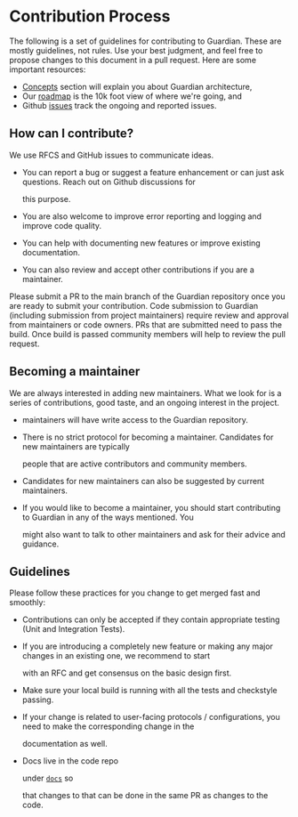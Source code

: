 # Contribution Process

The following is a set of guidelines for contributing to Guardian. These are mostly guidelines, not rules. Use your best judgment, and feel free to propose changes to this document in a pull request. Here are some important resources:

* [Concepts](contribution.md) section will explain you about Guardian architecture,
* Our [roadmap](https://github.com/odpf/guardian#readme) is the 10k foot view of where we're going, and
* Github [issues](https://github.com/odpf/guardian/issues) track the ongoing and reported issues.

## How can I contribute?

We use RFCS and GitHub issues to communicate ideas.

* You can report a bug or suggest a feature enhancement or can just ask questions. Reach out on Github discussions for

  this purpose.

* You are also welcome to improve error reporting and logging and improve code quality.
* You can help with documenting new features or improve existing documentation.
* You can also review and accept other contributions if you are a maintainer.

Please submit a PR to the main branch of the Guardian repository once you are ready to submit your contribution. Code submission to Guardian \(including submission from project maintainers\) require review and approval from maintainers or code owners. PRs that are submitted need to pass the build. Once build is passed community members will help to review the pull request.

## Becoming a maintainer

We are always interested in adding new maintainers. What we look for is a series of contributions, good taste, and an ongoing interest in the project.

* maintainers will have write access to the Guardian repository.
* There is no strict protocol for becoming a maintainer. Candidates for new maintainers are typically

  people that are active contributors and community members.

* Candidates for new maintainers can also be suggested by current maintainers.
* If you would like to become a maintainer, you should start contributing to Guardian in any of the ways mentioned. You

  might also want to talk to other maintainers and ask for their advice and guidance.

## Guidelines

Please follow these practices for you change to get merged fast and smoothly:

* Contributions can only be accepted if they contain appropriate testing \(Unit and Integration Tests\).
* If you are introducing a completely new feature or making any major changes in an existing one, we recommend to start

  with an RFC and get consensus on the basic design first.

* Make sure your local build is running with all the tests and checkstyle passing.
* If your change is related to user-facing protocols / configurations, you need to make the corresponding change in the

  documentation as well.

* Docs live in the code repo

  under [`docs`](https://github.com/odpf/guardian/tree/main/docs) so

  that changes to that can be done in the same PR as changes to the code.

